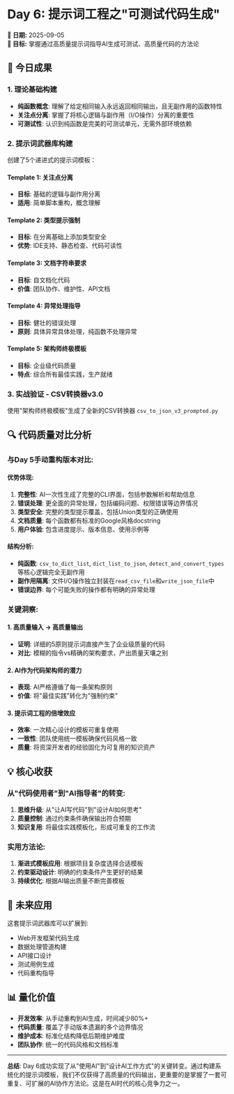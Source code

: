 # Day 6: 提示词工程之"可测试代码生成"

**📅 日期:** 2025-09-05  
**🎯 目标:** 掌握通过高质量提示词指导AI生成可测试、高质量代码的方法论

## 📝 今日成果

### 1. 理论基础构建
- **纯函数概念**: 理解了给定相同输入永远返回相同输出，且无副作用的函数特性
- **关注点分离**: 掌握了将核心逻辑与副作用（I/O操作）分离的重要性
- **可测试性**: 认识到纯函数是完美的可测试单元，无需外部环境依赖

### 2. 提示词武器库构建
创建了5个递进式的提示词模板：

#### Template 1: 关注点分离
- **目标**: 基础的逻辑与副作用分离
- **适用**: 简单脚本重构，概念理解

#### Template 2: 类型提示强制
- **目标**: 在分离基础上添加类型安全
- **优势**: IDE支持、静态检查、代码可读性

#### Template 3: 文档字符串要求
- **目标**: 自文档化代码
- **价值**: 团队协作、维护性、API文档

#### Template 4: 异常处理指导
- **目标**: 健壮的错误处理
- **原则**: 具体异常具体处理，纯函数不处理异常

#### Template 5: 架构师终极模板
- **目标**: 企业级代码质量
- **特点**: 综合所有最佳实践，生产就绪

### 3. 实战验证 - CSV转换器v3.0

使用"架构师终极模板"生成了全新的CSV转换器 `csv_to_json_v3_prompted.py`

## 🔍 代码质量对比分析

### 与Day 5手动重构版本对比:

#### 优势体现:
1. **完整性**: AI一次性生成了完整的CLI界面，包括参数解析和帮助信息
2. **错误处理**: 更全面的异常处理，包括编码问题、权限错误等边界情况
3. **类型安全**: 完整的类型提示覆盖，包括Union类型的正确使用
4. **文档质量**: 每个函数都有标准的Google风格docstring
5. **用户体验**: 包含进度提示、版本信息、使用示例等

#### 结构分析:
- **纯函数**: `csv_to_dict_list`, `dict_list_to_json`, `detect_and_convert_types`等核心逻辑完全无副作用
- **副作用隔离**: 文件I/O操作独立封装在`read_csv_file`和`write_json_file`中
- **错误边界**: 每个可能失败的操作都有明确的异常处理

### 关键洞察:

#### 1. 高质量输入 → 高质量输出
- **证明**: 详细的5原则提示词直接产生了企业级质量的代码
- **对比**: 模糊的指令vs精确的架构要求，产出质量天壤之别

#### 2. AI作为代码架构师的潜力
- **表现**: AI严格遵循了每一条架构原则
- **价值**: 将"最佳实践"转化为"强制约束"

#### 3. 提示词工程的倍增效应
- **效率**: 一次精心设计的模板可重复使用
- **一致性**: 团队使用统一模板确保代码风格一致
- **质量**: 将资深开发者的经验固化为可复用的知识资产

## 💡 核心收获

### 从"代码使用者"到"AI指导者"的转变:
1. **思维升级**: 从"让AI写代码"到"设计AI如何思考"
2. **质量控制**: 通过约束条件确保输出符合预期
3. **知识复用**: 将最佳实践模板化，形成可重复的工作流

### 实用方法论:
1. **渐进式模板应用**: 根据项目复杂度选择合适模板
2. **约束驱动设计**: 明确的约束条件产生更好的结果
3. **持续优化**: 根据AI输出质量不断完善模板

## 🚀 未来应用

这套提示词武器库可以扩展到:
- Web开发框架代码生成
- 数据处理管道构建  
- API接口设计
- 测试用例生成
- 代码重构指导

## 📊 量化价值

- **开发效率**: 从手动重构到AI生成，时间减少80%+
- **代码质量**: 覆盖了手动版本遗漏的多个边界情况
- **维护成本**: 标准化结构降低后期维护难度
- **团队协作**: 统一的代码风格和文档标准

---

**总结**: Day 6成功实现了从"使用AI"到"设计AI工作方式"的关键转变。通过构建系统化的提示词模板，我们不仅获得了高质量的代码输出，更重要的是掌握了一套可重复、可扩展的AI协作方法论。这是在AI时代的核心竞争力之一。